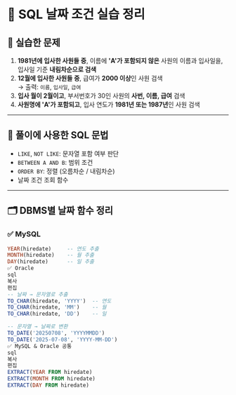 # 📘 SQL 날짜 조건 실습 정리

## 🧠 실습한 문제

1. **1981년에 입사한 사원들 중**, 이름에 **'A'가 포함되지 않은** 사원의 이름과 입사일을, 입사일 기준 **내림차순으로 검색**
2. **12월에 입사한 사원들 중**, 급여가 **2000 이상**인 사원 검색  
   → 출력: `이름`, `입사일`, `급여`
3. **입사 월이 2월이고**, 부서번호가 30인 사원의 **사번, 이름, 급여** 검색
4. **사원명에 'A'가 포함되고**, 입사 연도가 **1981년 또는 1987년**인 사원 검색

---

## 🔧 풀이에 사용한 SQL 문법

- `LIKE`, `NOT LIKE`: 문자열 포함 여부 판단
- `BETWEEN A AND B`: 범위 조건
- `ORDER BY`: 정렬 (오름차순 / 내림차순)
- 날짜 조건 조회 함수

---

## 🗂️ DBMS별 날짜 함수 정리

### ✅ MySQL

```sql
YEAR(hiredate)     -- 연도 추출
MONTH(hiredate)    -- 월 추출
DAY(hiredate)      -- 일 추출
✅ Oracle
sql
복사
편집
-- 날짜 → 문자열로 추출
TO_CHAR(hiredate, 'YYYY')  -- 연도
TO_CHAR(hiredate, 'MM')    -- 월
TO_CHAR(hiredate, 'DD')    -- 일

-- 문자열 → 날짜로 변환
TO_DATE('20250708', 'YYYYMMDD')
TO_DATE('2025-07-08', 'YYYY-MM-DD')
✅ MySQL & Oracle 공통
sql
복사
편집
EXTRACT(YEAR FROM hiredate)
EXTRACT(MONTH FROM hiredate)
EXTRACT(DAY FROM hiredate)
